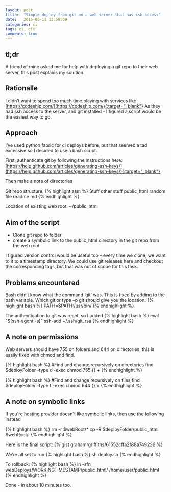 ```yaml
---
layout: post
title:  "Simple deploy from git on a web server that has ssh access"
date:   2015-06-11 13:58:09
categories: ci
tags: ci, git
comments: true
---
```

## tl;dr
A friend of mine asked me for help with deploying a git repo to their web server, 
this post explains my solution.
<!--more-->

## Rationalle
I didn’t want to spend too much time playing with services like [https://codeship.com/](https://codeship.com/){:target="_blank"} 
As they had ssh access to the server, and git installed - I figured a script would be the easiest way to go.

## Approach
I’ve used python fabric for ci deploys before, but that seemed a tad excessive so I decided to use a bash script.

First, authenticate git by following the instructions here:
[https://help.github.com/articles/generating-ssh-keys/](https://help.github.com/articles/generating-ssh-keys/){:target="_blank"} 

Then make a note of directories

Git repo structure:
{% highlight asm %} 
Stuff
other stuff
public_html
random file
readme.md
{% endhighlight %} 

Location of existing web root:
~/public_html

## Aim of the script
* Clone git repo to folder
* create a symbolic link to the public_html directory in the git repo from the web root

I figured version control would be useful too – every time we clone, we want to it to a timestamp directory. We could use git releases here and checkout the corresponding tags, but that was out of scope for this task.

## Problems encountered
Bash didn’t know what the command ‘git’ was. This is fixed by adding to the path variable. Which git or type –p git should give you the location.
{% highlight bash %} 
PATH=$PATH:/usr/bin/
{% endhighlight %} 

The authentication to git was reset, so I added
{% highlight bash %} 
eval "$(ssh-agent -s)"
ssh-add ~/.ssh/git_rsa
{% endhighlight %} 

## A note on permissions
Web servers should have 755 on folders and 644 on directories, this is easily fixed with chmod and find.

{% highlight bash %} 
#Find and change recursively on directories
find $deployFolder -type d -exec chmod 755 {} +
{% endhighlight %} 

{% highlight bash %} 
#Find and change recursively on files
find $deployFolder -type f -exec chmod 644 {} +
{% endhighlight %} 

## A note on symbolic links
If you're hosting provider doesn't like symbolic links, then use the following instead

{% highlight bash %} 
rm -r $webRoot/*
cp -R $deployFolder/public_html $webRoot/.
{% endhighlight %} 

Here is the final script:
{% gist grahamrgriffiths/61552cffa2f88a749236 %}

We’re all set to run
{% highlight bash %} 
sh deploy.sh
{% endhighlight %} 

To rollback:
{% highlight bash %} 
ln -sfn webDeploys/WORKINGTIMESTAMP/public_html/ /home/user/public_html 
{% endhighlight %} 

Done - in about 10 minutes too.

